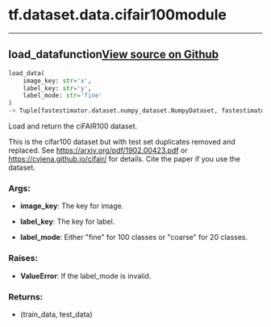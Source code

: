 # tf.dataset.data.cifair100<span class="tag">module</span>

---

## load_data<span class="tag">function</span><a class="sourcelink" href=https://github.com/fastestimator/fastestimator/blob/r1.2/fastestimator/dataset/data/cifair100.py/#L25-L74>View source on Github</a>
```python
load_data(
	image_key: str='x',
	label_key: str='y',
	label_mode: str='fine'
)
-> Tuple[fastestimator.dataset.numpy_dataset.NumpyDataset, fastestimator.dataset.numpy_dataset.NumpyDataset]
```
Load and return the ciFAIR100 dataset.

This is the cifar100 dataset but with test set duplicates removed and replaced. See
https://arxiv.org/pdf/1902.00423.pdf or https://cvjena.github.io/cifair/ for details. Cite the paper if you use the
dataset.


<h3>Args:</h3>


* **image_key**: The key for image.

* **label_key**: The key for label.

* **label_mode**: Either "fine" for 100 classes or "coarse" for 20 classes. 

<h3>Raises:</h3>


* **ValueError**: If the label_mode is invalid.

<h3>Returns:</h3>

<ul class="return-block"><li>    (train_data, test_data)

</li></ul>

